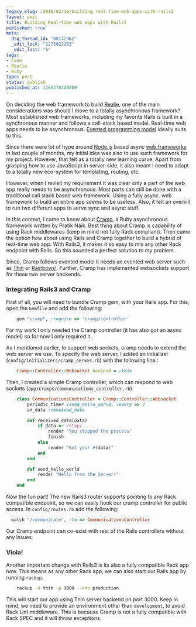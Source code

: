```yaml
---
legacy_slug: /2010/02/16/building-real-time-web-apps-with-rails3
layout: post
title: Building Real-time web apps with Rails3
published: true
meta:
  dsq_thread_id: "68172462"
  _edit_lock: "1273022283"
  _edit_last: "1"
tags:
- Code
- Realie
- Ruby
type: post
status: publish
published_at: 1266278400000
---
```

On deciding the web framework to build <a target="_blank" href="http://www.web2media.net/laktek/tag/realie/">Realie</a>, one of the main considerations was should I move to a totally asynchronous framework? Most established web frameworks, including my favorite Rails is built in a synchronous manner and follows a call-stack based model. Real-time web apps needs to be asynchronous. <a href="http://en.wikipedia.org/wiki/Event-driven_programming">Evented programming model</a> ideally suits to this.

Since there were lot of hype around <a href="http://www.nodejs.org">Node.js</a> based async <a href="http://www.fabjs.org">web frameworks</a> in last couple of months, my initial idea was also to use such framework for my project. However, that felt as a totally new learning curve. Apart from grasping how to use JavaScript in server-side, it also meant I need to adopt to a totally new eco-system for templating, routing, etc.

However, when I revisit my requirement it was clear only a part of the web app really needs to be asynchronous. Most parts can still be done with a traditional call stack based web framework. Using a fully async. web framework  to build an entire app seems to be useless. Also, it felt an overkill to run two different apps to serve sync and async stuff.

In this context, I came to know about <a href="http://m.onkey.org/2010/1/7/introducing-cramp">Cramp</a>, a Ruby asynchronous framework written by Pratik Naik. Best thing about Cramp is capability of using Rack middlewares (keep in mind not fully Rack compliant). Then came the option how about using Rails and Cramp together to build a hybrid of real-time web app. With Rails3, it makes it so easy to mix any other Rack endpoint with Rails. So this sounded a perfect solution to my problem.

Since, Cramp follows evented model it needs an evented web server such as <a href="http://code.macournoyer.com/thin">Thin</a> or <a href="http://rainbows.rubyforge.org/">Rainbows!</a>. Further, Cramp has implemented websockets support for these two server backends.

<h3>Integrating Rails3 and Cramp</h3>

First of all, you will need to bundle Cramp gem, with your Rails app. For this, open the `Gemfile` and add the following:

```ruby
	gem "cramp", :require => 'cramp/controller'
```

For my work I only needed the Cramp controller (it has also got an async model) so for now I only required it.

As I mentioned earlier, to support web sockets, cramp needs to extend the web server we use. To specify the web server, I added an initializer (`config/initializers/cramp_server.rb`) with the following line :

```ruby
	Cramp::Controller::Websocket.backend = :thin
```

Then, I created a simple Cramp controller, which can respond to web sockets (`app/cramps/communications_controller.rb`)

```ruby
	class CommunicationsController < Cramp::Controller::Websocket
		periodic_timer :send_hello_world, :every => 2
		on_data :received_data

		def received_data(data)
			if data =~ /stop/
				render "You stopped the process"
				finish
			else
				render "Got your #{data}"
			end
		end

		def send_hello_world
			render "Hello from the Server!"
		end
	end
```

Now the fun part! The new Rails3 router supports pointing to any Rack compatible endpoint, so we can easily hook our cramp controller for public access. In `config/routes.rb` add the following:

```ruby
  match "/communicate", :to => CommunicationsController
```

Our Cramp endpoint can co-exist with rest of the Rails controllers without any issues.

<h3>Viola!</h3>

Another important change with Rails3 is its also a fully compatible Rack app now. This means as any other Rack app, we can also start our Rails app by running `rackup`.

```bash
	rackup -s thin -p 3000 --env production
```

This will start our app using Thin server backend on port 3000. Keep in mind, we need to provide an environment other than `development`, to avoid Rack Lint middleware. This is because Cramp is not a fully compatible with Rack SPEC and it will throw exceptions.
